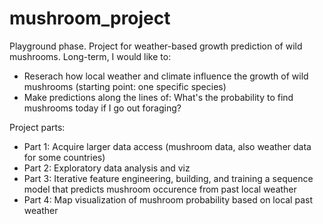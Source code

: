 # mushroom_project
Playground phase. Project for weather-based growth prediction of wild mushrooms. 
Long-term, I would like to:
* Reserach how local weather and climate influence the growth of wild mushrooms (starting  point: one specific species)
* Make predictions along the lines of: What's the probability to find mushrooms today if I go out foraging?

Project parts:
* Part 1: Acquire larger data access (mushroom data, also weather data for some countries)
* Part 2: Exploratory data analysis and viz
* Part 3: Iterative feature engineering, building, and training a sequence model that predicts mushroom occurence from past local weather 
* Part 4: Map visualization of mushroom probability based on local past weather 
